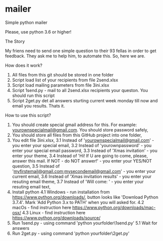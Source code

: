 # mailer
Simple python mailer

Please, use python 3.6 or higher!


The Story

My friens need to send one simple question to their 93 fellas in order to get feedback. They ask me to help him, to automate this. So, here we are. 

How does it work?
1. All files from this git should be stored in one folder
2. Script load list of your recipients from file 2send.xlsx
3. Script load mailing parameters from file 3ini.xlsx
4. Script 1send.py - mail to all 2send.xlsx recipients your queston. You should run this script
5. Script 2get.py det all answers sturting current week monday till now and email you results.
Thats it.

How to use this script?
1. You should create special gmail address for this. For example: yourownspecialmail@gmail.com. You should store password safely,
2. You should store all files from this GitHub project into one folder,
3. You edit file 3ini.xlsx,
3.1 Instead of 'yourownspecialmail@gmail.com' - you enter your special email,
3.2 Instead of 'yourownpassword' - you enter your special email password,
3.3 Instead of 'Xmas invitation' - you enter your theme,
3.4 Instead of 'Hi! If U are going to come, please, answer this mail. If NOT - do NOT answer!' - you enter your YES/NOT question,
3.5 Instead of 'myfirstemail@gmail.com;mysecondemail@gmail.com' - you enter your current email,
3.6 Instead of 'Xmas invitation results' - you enter your resuting email theme,
3.7 Instead of 'Will come: ' - you enter your resuting email text,
4. Install python
4.1 Windows - run installation from https://www.python.org/downloads/, button looks like 'Download Python 3.7.4'. Mark 'Add Python 3.x to PATH' when you will asked for. 
4.2 macOs - find instruction here https://www.python.org/downloads/mac-osx/ 
4.3 Linux - find instruction here https://www.python.org/downloads/source/
5. Run 1send.py - using command 'python yourfolder\1send.py'
5.1 Wait for answers
6. Run 2get.py - using command 'python yourfolder\2get.py'
